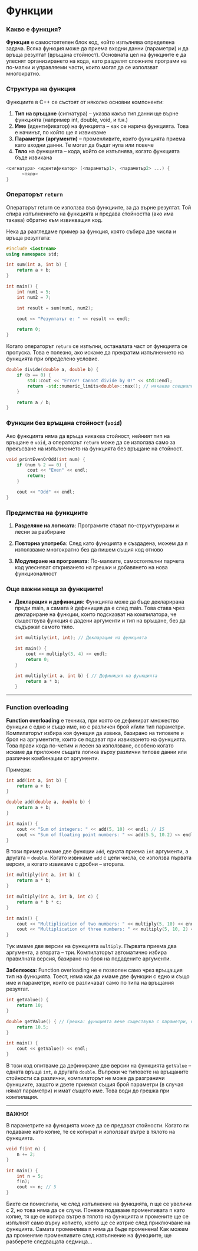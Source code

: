 # Функции

### Какво е функция?

**Функция** е самостоятелен блок код, който изпълнява определена задача. Всяка функция може да приема входни данни (параметри) и да връща резултат (връщана стойност). Основната цел на функциите е да улеснят организирането на кода, като разделят сложните програми на по-малки и управляеми части, които могат да се използват многократно.

### Структура на функция

Функциите в C++ се състоят от няколко основни компоненти:

1. **Тип на връщане** (сигнатура) – указва какъв тип данни ще върне функцията (например int, double, void, и т.н.)
2. **Име** (идентификатор) на функцията – как се нарича функцията. Това е начинът, по който ще я извикваме
3. **Параметри (аргументи)** – променливите, които функцията приема като входни данни. Те могат да бъдат нула или повече
4. **Тяло** на функцията – кода, който се изпълнява, когато функцията бъде извикана

```cpp
<сигнатура> <идентификатор> (<параметър1>, <параметър2> ...) {
      <тяло>
}
```

### Операторът `return`

Операторът return се използва във функциите, за да върне резултат. Той спира изпълнението на функцията и предава стойността (ако има такава) обратно към извикващия код.

Нека да разгледаме пример за функция, която събира две числа и връща резултата:

```cpp
#include <iostream>
using namespace std;

int sum(int a, int b) {
    return a + b;
}

int main() {
    int num1 = 5;
    int num2 = 7;

    int result = sum(num1, num2);

    cout << "Резултатът е: " << result << endl;

    return 0;
}
```

Когато операторът `return` се изпълни, останалата част от функцията се пропуска. Това е полезно, ако искаме да прекратим изпълнението на функцията при определено условие.

```cpp
double divide(double a, double b) {
    if (b == 0) {
        std::cout << "Error! Cannot divide by 0!" << std::endl;
        return -std::numeric_limits<double>::max(); // някаква специална стойност за грешка
    }

    return a / b;
}
```

### Функции без връщана стойност (`void`)

Ако функцията няма да връща никаква стойност, нейният тип на връщане е `void`, а операторът `return` може да се използва само за прекъсване на изпълнението на функцията без връщане на стойност.

```cpp
void printEvenOrOdd(int num) {
    if (num % 2 == 0) {
        cout << "Even" << endl;
        return;
    }

    cout << "Odd" << endl;
}
```

### Предимства на функциите

1. **Разделяне на логиката**: Програмите стават по-структурирани и лесни за разбиране

2. **Повторна употреба**: След като функцията е създадена, можем да я използваме многократно без да пишем същия код отново

3. **Модулиране на програмата**: По-малките, самостоятелни парчета код улесняват откриването на грешки и добавянето на нова функционалност

### Още важни неща за функциите!

- **Декларация и дефиниция**: Функцията може да бъде декларирана преди main, а самата ѝ дефиниция да е след main. Това става чрез деклариране на функции, които подсказват на компилатора, че съществува функция с дадени аргументи и тип на връщане, без да съдържат самото тяло.

  ```cpp
  int multiply(int, int); // Декларация на функцията

  int main() {
      cout << multiply(3, 4) << endl;
      return 0;
  }

  int multiply(int a, int b) { // Дефиниция на функцията
      return a * b;
  }
  ```
---


### Function overloading

**Function overloading** е техника, при която се дефинират множество функции с едно и също име, но с различен брой и/или тип параметри. Компилаторът избира коя функция да извика, базирано на типовете и броя на аргументите, които се подават при извикването на функцията. Това прави кода по-четим и лесен за използване, особено когато искаме да приложим същата логика върху различни типове данни или различни комбинации от аргументи.

Примери:

```cpp
int add(int a, int b) {
    return a + b;
}

double add(double a, double b) {
    return a + b;
}

int main() {
    cout << "Sum of integers: " << add(5, 10) << endl; // 15
    cout << "Sum of floating point numbers: " << add(5.5, 10.2) << endl; // 15.7
}
```

В този пример имаме две функции `add`, едната приема `int` аргументи, а другата – `double`. Когато извикаме `add` с цели числа, се използва първата версия, а когато извикаме с дробни – втората.

```cpp
int multiply(int a, int b) {
    return a * b;
}

int multiply(int a, int b, int c) {
    return a * b * c;
}

int main() {
    cout << "Multiplication of two numbers: " << multiply(5, 10) << endl; // 50
    cout << "Multiplication of three numbers: " << multiply(5, 10, 2) << endl; // 100
}
```

Тук имаме две версии на функцията `multiply`. Първата приема два аргумента, а втората – три. Компилаторът автоматично избира правилната версия, базирано на броя на подадените аргументи.

**Забележка:**
Function overloading не е позволен само чрез връщащия тип на функцията. Тоест, няма как да имаме две функции с едно и също име и параметри, които се различават само по типа на връщания резултат.

```cpp
int getValue() {
    return 10;
}

double getValue() { // Грешка: функцията вече съществува с параметри, които не се различават
    return 10.5;
}

int main() {
    cout << getValue() << endl;
}
```

В този код опитваме да дефинираме две версии на функцията `getValue` – едната връща `int`, а другата `double`. Въпреки че типовете на връщаните стойности са различни, компилаторът не може да разграничи функциите, защото и двете приемат същия брой параметри (в случая нямат параметри) и имат същото име. Това води до грешка при компилация.

---


**ВАЖНО!**

В параметрите на функцията може да се предават стойности. Когато ги подаваме като копие, те се копират и използват вътре в тялото на функцията.

  ```cpp
  void f(int n) {
      n += 2;
  }

  int main() {
      int n = 5;
      f(n);
      cout << n; // 5
  }
  ```

  Бихте си помислили, че след изпълнение на функцията, n ще се увеличи с 2, но това няма да се случи. Понеже подаваме променливата n като копие, тя ще се копира вътре в тялото на функцията и промените ще се изпълнят само върху копието, което ще се изтрие след приключване на функцията. Самата променлива n няма да бъде променена! Как можем да променяме променливите след изпълнение на функциите, ще разберете следващата седмица...